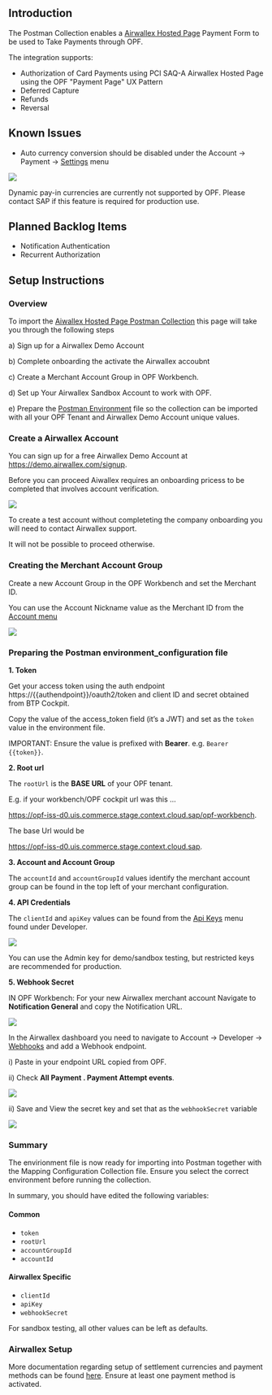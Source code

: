 ## Introduction

The Postman Collection enables a [Airwallex Hosted Page](https://developer.paypal.com/braintree/docs/start/hosted-fields) Payment Form to be used to Take Payments through OPF. 

The integration supports:

* Authorization of Card Payments using PCI SAQ-A Airwallex Hosted Page using the OPF "Payment Page" UX Pattern
* Deferred Capture 
* Refunds
* Reversal

## Known Issues
* Auto currency conversion should be disabled under the Account -> Payment -> [Settings](https://demo.airwallex.com/app/acquiring/settings) menu
  
![](images/airwallex-autocurrencyconversion.png)

Dynamic pay-in currencies are currently not supported by OPF. Please contact SAP if this feature is required for production use.

## Planned Backlog Items
* Notification Authentication
* Recurrent Authorization


## Setup Instructions

### Overview
To import the [Aiwallex Hosted Page Postman Collection](mapping_configuration.json) this page will take you through the following steps

a) Sign up for a Airwallex Demo Account

b) Complete onboarding the activate the Airwallex accoubnt

c) Create a Merchant Account Group in OPF Workbench.

d) Set up Your Airwallex Sandbox Account to work with OPF.

e) Prepare the [Postman Environment](environment_configuration.json) file so the collection can be imported with all your OPF Tenant and Airwallex Demo Account unique values. 


### Create a Airwallex Account
You can sign up for a free Airwallex Demo Account at https://demo.airwallex.com/signup.

Before you can proceed Aiwallex requires an onboarding pricess to be completed that involves account verification.

![](images/airwallex-account-verification.png)

To create a test account without completeting the company onboarding you will need to contact Airwallex support.

It will not be possible to proceed otherwise.


### Creating the Merchant Account Group
Create a new Account Group in the OPF Workbench and set the Merchant ID.

You can use the Account Nickname value as the Merchant ID from the [Account menu](https://demo.airwallex.com/app/account/details) 

![](images/airwallex-account-nickname.png)


### Preparing the Postman environment_configuration file

**1. Token**

Get your access token using the auth endpoint https://{{authendpoint}}/oauth2/token and client ID and secret obtained from BTP Cockpit.

Copy the value of the access_token field (it’s a JWT) and set as the ``token`` value in the environment file.

IMPORTANT: Ensure the value is prefixed with **Bearer**. e.g. ``Bearer {{token}}``.

**2. Root url**

The ``rootUrl`` is the **BASE URL** of your OPF tenant.

E.g. if your workbench/OPF cockpit url was this …

<https://opf-iss-d0.uis.commerce.stage.context.cloud.sap/opf-workbench>.

The base Url would be

https://opf-iss-d0.uis.commerce.stage.context.cloud.sap.


**3. Account and Account Group**

The ``accountId`` and ``accountGroupId`` values identify the merchant account group can be found in the top left of your merchant configuration.

**4. API Credentials**

The ``clientId`` and ``apiKey`` values can  be found from the [Api Keys](https://demo.airwallex.com/app/account/apiKeys) menu found under Developer.

![](images/airwallex-add-api-key.png)

You can use the Admin key for demo/sandbox testing, but restricted keys are recommended for production.

**5. Webhook Secret**

IN OPF Workbench: For your new Airwallex merchant account Navigate to **Notification General** and copy the Notification URL.

![](images/opf-get-notification-url.png)

In the Airwallex dashboard you need to navigate to Account -> Developer -> [Webhooks](https://demo.airwallex.com/app/developer/webhooks) and add a Webhook endpoint. 

i) Paste in your endpoint URL copied from OPF.

ii) Check **All Payment . Payment Attempt events**.

![](images/airwallex-webhooks2.png)

ii) Save and View the secret key and set that as the ``webhookSecret`` variable

![](images/airwallex-webhooks1.png)

### Summary

The envirionment file is now ready for importing into Postman together with the Mapping Configuration Collection file. Ensure you select the correct environment before running the collection.

In summary, you should have edited the following variables: 

#### Common
- ``token``
- ``rootUrl``
- ``accountGroupId``
- ``accountId``

#### Airwallex Specific
- ``clientId``
- ``apiKey``
- ``webhookSecret``
  
For sandbox testing, all other values can be left as defaults.  

### Airwallex Setup
More documentation regarding setup of settlement currencies and payment methods can be found [here](https://www.airwallex.com/docs/payments__get-started-with-payments__set-up-your-merchant-account). Ensure at least one payment method is activated.
